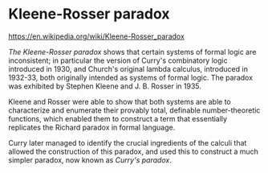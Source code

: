 # Kleene-Rosser paradox

https://en.wikipedia.org/wiki/Kleene-Rosser_paradox

*The Kleene-Rosser paradox* shows that certain systems of formal logic are inconsistent; in particular the version of Curry's combinatory logic introduced in 1930, and Church's original lambda calculus, introduced in 1932-33, both originally intended as systems of formal logic. The paradox was exhibited by Stephen Kleene and J. B. Rosser in 1935.

Kleene and Rosser were able to show that both systems are able to characterize and enumerate their provably total, definable number-theoretic functions, which enabled them to construct a term that essentially replicates the Richard paradox in formal language.

Curry later managed to identify the crucial ingredients of the calculi that allowed the construction of this paradox, and used this to construct a much simpler paradox, now known as *Curry's paradox*.
